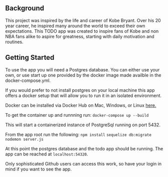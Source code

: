 ## Background

This project was inspired by the life and career of Kobe Bryant. Over his 20 year career, he inspired many around the world to exceed their own expectations. This TODO app was created to inspire fans of Kobe and non NBA fans alike to aspire for greatness, starting with daily motivation and routines.

## Getting Started

To use the app you will need a Postgres database. You can either use your own, or use
start up one provided by the docker image made availble in the docker-compose.yml.

If you would prefer to not install postgres on your local machine this app offers a docker setup that will allow you to run it in an isolated environment.

Docker can be installed via Docker Hub on Mac, Windows, or Linux [here.](https://docs.docker.com/)

To get the container up and runnning run:
`docker-compose up --build`

This will start a containerized instance of PostgreSql running on port 5432.

From the app root run the following:
`npm install`
`sequelize db:migrate`
`nodemon server.js`

At this point the postgres database and the todo app should be running. The app can be reached at `localhost:54320`.

Only sophisticated Github users can access this work, so have your login in mind if you want to see the app.